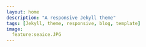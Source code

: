 ```yaml
---
layout: home
description: "A responsive Jekyll theme"
tags: [Jekyll, theme, responsive, blog, template]
image:
  feature:seaice.JPG
---
```

